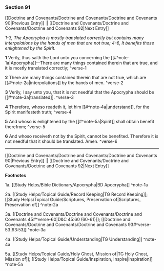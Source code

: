 ### Section 91

[[Doctrine and Covenants/Doctrine and Covenants/Doctrine and Covenants 90|Previous Entry]]  ||  [[Doctrine and Covenants/Doctrine and Covenants/Doctrine and Covenants 92|Next Entry]]

*1-3, The Apocrypha is mostly translated correctly but contains many interpolations by the hands of men that are not true; 4-6, It benefits those enlightened by the Spirit.*

**1**  Verily, thus saith the Lord unto you concerning the [[#^note-1a|Apocrypha]]—There are many things contained therein that are true, and it is mostly translated correctly; ^verse-1

**2**  There are many things contained therein that are not true, which are [[#^note-2a|interpolations]] by the hands of men. ^verse-2

**3**  Verily, I say unto you, that it is not needful that the Apocrypha should be [[#^note-3a|translated]]. ^verse-3

**4**  Therefore, whoso readeth it, let him [[#^note-4a|understand]], for the Spirit manifesteth truth; ^verse-4

**5**  And whoso is enlightened by the [[#^note-5a|Spirit]] shall obtain benefit therefrom; ^verse-5

**6**  And whoso receiveth not by the Spirit, cannot be benefited. Therefore it is not needful that it should be translated. Amen. ^verse-6


---
[[Doctrine and Covenants/Doctrine and Covenants/Doctrine and Covenants 90|Previous Entry]]  ||  [[Doctrine and Covenants/Doctrine and Covenants/Doctrine and Covenants 92|Next Entry]]


**Footnotes**


1a. [[Study Helps/Bible Dictionary/Apocrypha|BD Apocrypha]] ^note-1a

2a. [[Study Helps/Topical Guide/Record Keeping|TG Record Keeping]]; [[Study Helps/Topical Guide/Scriptures, Preservation of|Scriptures, Preservation of]] ^note-2a

3a. [[Doctrine and Covenants/Doctrine and Covenants/Doctrine and Covenants 45#^verse-60|D&C 45:60 (60-61)]]; [[Doctrine and Covenants/Doctrine and Covenants/Doctrine and Covenants 93#^verse-53|93:53]] ^note-3a

4a. [[Study Helps/Topical Guide/Understanding|TG Understanding]] ^note-4a

5a. [[Study Helps/Topical Guide/Holy Ghost, Mission of|TG Holy Ghost, Mission of]]; [[Study Helps/Topical Guide/Inspiration, Inspire|Inspiration]] ^note-5a
